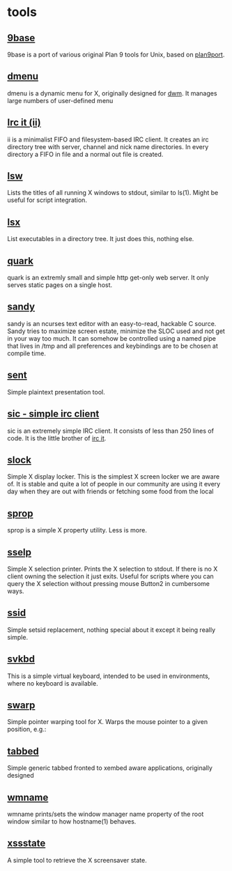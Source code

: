 tools
=====

[9base](/9base)
-----
9base is a port of various original Plan 9 tools for Unix, based on
[plan9port](http://swtch.com/plan9port/).

[dmenu](/dmenu)
-----
dmenu is a dynamic menu for X, originally designed for
[dwm](http://dwm.suckless.org/). It manages large numbers of user-defined menu

[Irc it (ii)](/ii)
-----------
ii is a minimalist FIFO and filesystem-based IRC client. It creates an irc directory tree with server, channel and nick name directories. In every directory a FIFO in file and a normal out file is created.

[lsw](/lsw)
---
Lists the titles of all running X windows to stdout, similar to ls(1). Might be
useful for script integration.

[lsx](/lsx)
---
List executables in a directory tree. It just does this, nothing else.

[quark](/quark)
-----
quark is an extremly small and simple http get-only web server. It only serves static pages on a single host.

[sandy](/sandy)
-----
sandy is an ncurses text editor with an easy-to-read, hackable C source. Sandy tries to maximize screen estate, minimize the SLOC used and not get in your way too much. It can somehow be controlled using a named pipe that lives in /tmp and all preferences and keybindings are to be chosen at compile time.

[sent](/send)
----
Simple plaintext presentation tool.

[sic - simple irc client](/sic)
-----------------
sic is an extremely simple IRC client. It consists of less than 250 lines of code. It is the little brother of [irc it](/ii).

[slock](/slock)
-----
Simple X display locker. This is the simplest X screen locker we are
aware of. It is stable and quite a lot of people in our community are using it
every day when they are out with friends or fetching some food from the local

[sprop](/sprop)
-----
sprop is a simple X property utility. Less is more.

[sselp](/sselp)
-----
Simple X selection printer. Prints the X selection to stdout. If there is no X
client owning the selection it just exits. Useful for scripts where you can
query the X selection without pressing mouse Button2 in cumbersome ways.

[ssid](/ssid)
----
Simple setsid replacement, nothing special about it except it being really simple.

[svkbd](/svkbd)
-----
This is a simple virtual keyboard, intended to be used in environments,
where no keyboard is available.

[swarp](/swarp)
-----
Simple pointer warping tool for X. Warps the mouse pointer to a given position, e.g.:

[tabbed](/tabbed)
------
Simple generic tabbed fronted to xembed aware applications, originally designed

[wmname](/wname)
------
wmname prints/sets the window manager name property of the root window similar
to how hostname(1) behaves.

[xssstate](/xssstate)
--------
A simple tool to retrieve the X screensaver state.
